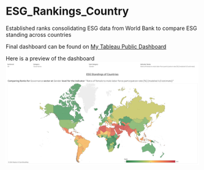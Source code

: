 # ESG_Rankings_Country

Established ranks consolidating ESG data from World Bank to compare ESG standing across countries

Final dashboard can be found on [My Tableau Public Dashboard](https://public.tableau.com/app/profile/shreya.mukhopadhyay/viz/ESGRankings/ESGRankings)

Here is a preview of the dashboard
![My Tableau Public Dashboard!](https://github.com/ShreyaMukhopadhyay/ESG_Rankings_Country/blob/main/other_assets/dash_preview.png "My Tableau Public Dashboard")
